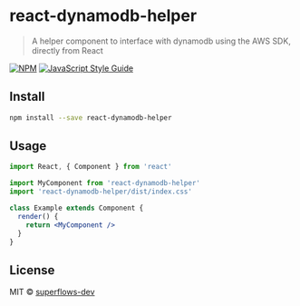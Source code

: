 # react-dynamodb-helper

> A helper component to interface with dynamodb using the AWS SDK, directly from React

[![NPM](https://img.shields.io/npm/v/react-dynamodb-helper.svg)](https://www.npmjs.com/package/react-dynamodb-helper) [![JavaScript Style Guide](https://img.shields.io/badge/code_style-standard-brightgreen.svg)](https://standardjs.com)

## Install

```bash
npm install --save react-dynamodb-helper
```

## Usage

```jsx
import React, { Component } from 'react'

import MyComponent from 'react-dynamodb-helper'
import 'react-dynamodb-helper/dist/index.css'

class Example extends Component {
  render() {
    return <MyComponent />
  }
}
```

## License

MIT © [superflows-dev](https://github.com/superflows-dev)
